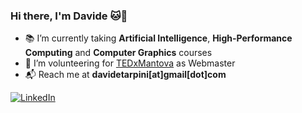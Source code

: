 ### Hi there, I'm Davide 🐱🚀
- 📚 I’m currently taking **Artificial Intelligence**, **High-Performance Computing** and **Computer Graphics** courses
- 🌱 I’m volunteering for [TEDxMantova](https://www.tedxmantova.com) as Webmaster
- 📬 Reach me at **davidetarpini[at]gmail[dot]com**

[![LinkedIn](https://img.shields.io/badge/linkedin-%230077B5.svg?style=for-the-badge&logo=linkedin&logoColor=white)](https://www.linkedin.com/in/davidetarpini/)
